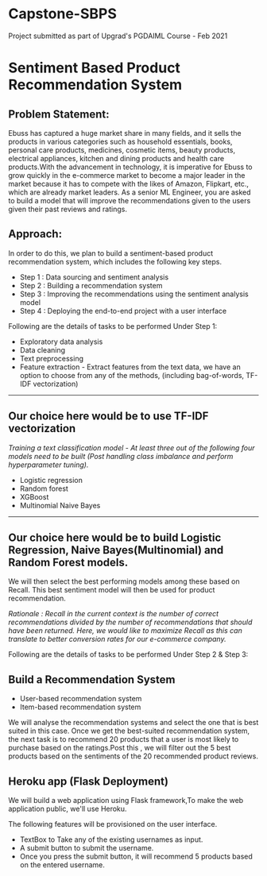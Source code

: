 # Capstone-SBPS
Project submitted as part of Upgrad's PGDAIML Course - Feb 2021

# Sentiment Based Product Recommendation System

## Problem Statement:
Ebuss has captured a huge market share in many fields, and it sells the products in various categories such as household essentials, books, personal care products, medicines, cosmetic items, beauty products, electrical appliances, kitchen and dining products and health care products.With the advancement in technology, it is imperative for Ebuss to grow quickly in the e-commerce market to become a major leader in the market because it has to compete with the likes of Amazon, Flipkart, etc., which are already market leaders. As a senior ML Engineer, you are asked to build a model that will improve the recommendations given to the users given their past reviews and ratings.

## Approach:
In order to do this, we plan to build a sentiment-based product recommendation system, which includes the following key steps.

* Step 1 : Data sourcing and sentiment analysis
* Step 2 : Building a recommendation system
* Step 3 : Improving the recommendations using the sentiment analysis model
* Step 4 : Deploying the end-to-end project with a user interface

Following are the details of tasks to be performed Under Step 1:

* Exploratory data analysis
* Data cleaning
* Text preprocessing
* Feature extraction - Extract features from the text data, we have an option to choose from any of the methods, (including bag-of-words, 
TF-IDF vectorization)

---------
Our choice here would be to use TF-IDF vectorization
---------

*Training a text classification model - At least three out of the following four models need to be built (Post handling class imbalance and perform hyperparameter tuning).*

* Logistic regression
* Random forest
* XGBoost
* Multinomial Naive Bayes

--------
Our choice here would be to build Logistic Regression, Naive Bayes(Multinomial) and Random Forest models.
--------
 We will then select the best performing models among these based on Recall. This best sentiment model will then be used for product recommendation.

*Rationale : Recall in the current context is the number of correct recommendations divided by the number of recommendations that should have been returned. Here, we would like to maximize Recall as this can translate to better conversion rates for our e-commerce company.*

Following are the details of tasks to be performed Under Step 2 & Step 3:

## Build a Recommendation System

* User-based recommendation system
* Item-based recommendation system

We will analyse the recommendation systems and select the one that is best suited in this case. Once we get the best-suited recommendation system, the next task is to recommend 20 products that a user is most likely to purchase based on the ratings.Post this , we will filter out the 5 best products based on the sentiments of the 20 recommended product reviews.

## Heroku app (Flask Deployment)
We will build a web application using Flask framework,To make the web application public, we'll use Heroku.

The following features will be provisioned on the user interface.

* TextBox to Take any of the existing usernames as input.
* A submit button to submit the username.
* Once you press the submit button, it will recommend 5 products based on the entered username.
